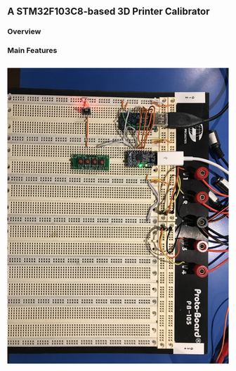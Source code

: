 ## A STM32F103C8-based 3D Printer Calibrator ##

### Overview ###


### Main Features ###
![](https://raw.githubusercontent.com/dretay/nrf51422_usb_host/master/IMG_4446.jpg)
- 

